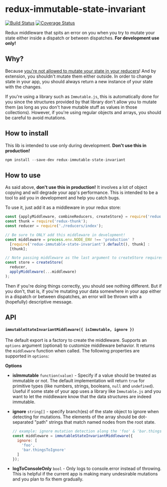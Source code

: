 # redux-immutable-state-invariant

[![Build Status](https://travis-ci.org/leoasis/redux-immutable-state-invariant.png)](https://travis-ci.org/leoasis/redux-immutable-state-invariant)
[![Coverage Status](https://coveralls.io/repos/github/leoasis/redux-immutable-state-invariant/badge.svg?branch=master)](https://coveralls.io/github/leoasis/redux-immutable-state-invariant?branch=master)

Redux middleware that spits an error on you when you try to mutate your state either inside a dispatch or between dispatches. **For development use only!**

## Why?

Because [you're not allowed to mutate your state in your reducers](http://redux.js.org/docs/Troubleshooting.html#never-mutate-reducer-arguments)! And by extension, you shouldn't mutate them either outside. In order to change state in your app, you should always return a new instance of your state with the changes.

If you're using a library such as `Immutable.js`, this is automatically done for you since the structures provided by that library don't allow you to mutate them (as long as you don't have mutable stuff as values in those collections). However, if you're using regular objects and arrays, you should be careful to avoid mutations.

## How to install

This lib is intended to use only during development. **Don't use this in production!**

```js
npm install --save-dev redux-immutable-state-invariant
```

## How to use

As said above, **don't use this in production!** It involves a lot of object copying and will degrade your app's performance. This is intended to be a tool to aid you in development and help you catch bugs.

To use it, just add it as a middleware in your redux store:

```js
const {applyMiddleware, combineReducers, createStore} = require('redux');
const thunk = require('redux-thunk');
const reducer = require('./reducers/index');

// Be sure to ONLY add this middleware in development!
const middleware = process.env.NODE_ENV !== 'production' ?
  [require('redux-immutable-state-invariant').default(), thunk] :
  [thunk];

// Note passing middleware as the last argument to createStore requires redux@>=3.1.0
const store = createStore(
  reducer,
  applyMiddleware(...middleware)
);
```

Then if you're doing things correctly, you should see nothing different. But if you don't, that is, if you're mutating your data somewhere in your app either in a dispatch or between dispatches, an error will be thrown with a (hopefully) descriptive message.

## API

#### `immutableStateInvariantMiddleware({ isImmutable, ignore })`

The default export is a factory to create the middleware. Supports an `options` argument (optional) to customize middleware behavior. It returns the `middleware` function when called. The following properties are supported in `options`:

**Options**

- **isImmutable** `function(value)` - Specify if a value should be treated as immutable or not. The default implementation will return `true` for primitive types (like numbers, strings, booleans, `null` and `undefined`). Useful if some state of your app uses a library like `Immutable.js` and you want to let the middleware know that the data structures are indeed immutable.

- **ignore** `string[]` - specify branch(es) of the state object to ignore when detecting for mutations. The elements of the array should be dot-separated "path" strings that match named nodes from the root state.

    ```js
    // example: ignore mutation detection along the 'foo' & 'bar.thingsToIgnore' branches
    const middleware = immutableStateInvariantMiddleware({
      ignore: [
        'foo',
        'bar.thingsToIgnore'
      ]
    });
    ```
- **logToConsoleOnly** `bool` - Only logs to console.error instead of throwing.  This is helpful if the current app is making many undesirable mutations and you plan to fix them gradually.
